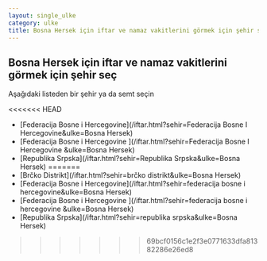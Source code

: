 ```yaml
---
layout: single_ulke
category: ulke
title: Bosna Hersek için iftar ve namaz vakitlerini görmek için şehir seç
---
```



## Bosna Hersek için iftar ve namaz vakitlerini görmek için şehir seç

Aşağıdaki listeden bir şehir ya da semt seçin


<<<<<<< HEAD
* [Federacija Bosne i Hercegovine](/iftar.html?sehir=Federacija Bosne I Hercegovine&ulke=Bosna Hersek)
* [Federacija Bosne i Hercegovine ](/iftar.html?sehir=Federacija Bosne I Hercegovine &ulke=Bosna Hersek)
* [Republika Srpska](/iftar.html?sehir=Republika Srpska&ulke=Bosna Hersek)
=======
* [Brčko Distrikt](/iftar.html?sehir=brčko distrikt&ulke=Bosna Hersek)
* [Federacija Bosne i Hercegovine](/iftar.html?sehir=federacija bosne i hercegovine&ulke=Bosna Hersek)
* [Federacija Bosne i Hercegovine ](/iftar.html?sehir=federacija bosne i hercegovine &ulke=Bosna Hersek)
* [Republika Srpska](/iftar.html?sehir=republika srpska&ulke=Bosna Hersek)
>>>>>>> 69bcf0156c1e2f3e0771633dfa81382286e26ed8
